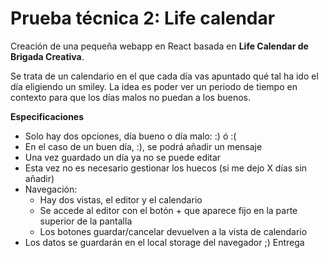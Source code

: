 # Prueba técnica 2: Life calendar

Creación de una pequeña webapp en React basada en __Life Calendar de Brigada Creativa__.

Se trata de un calendario en el que cada día vas apuntado qué tal ha ido el día eligiendo un smiley. La idea es poder ver un periodo de tiempo en contexto para que los días malos no puedan a los buenos.

__Especificaciones__

* Solo hay dos opciones, día bueno o día malo: :) ó :(
* En el caso de un buen día, :), se podrá añadir un mensaje
* Una vez guardado un día ya no se puede editar
* Esta vez no es necesario gestionar los huecos (si me dejo X días sin añadir)
* Navegación:
	* Hay dos vistas, el editor y el calendario
	* Se accede al editor con el botón + que aparece fijo en la parte superior de la pantalla
	* Los botones guardar/cancelar devuelven a la vista de calendario
* Los datos se guardarán en el local storage del navegador ;)
Entrega
